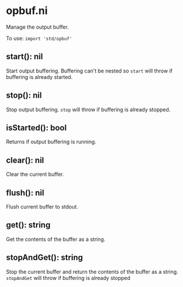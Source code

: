 # opbuf.ni

Manage the output buffer.

To use: `import 'std/opbuf'`

## start(): nil

Start output buffering. Buffering can't be nested so `start` will throw if buffering is
already started.

## stop(): nil

Stop output buffering. `stop` will throw if buffering is already stopped.

## isStarted(): bool

Returns if output buffering is running.

## clear(): nil

Clear the current buffer.

## flush(): nil

Flush current buffer to stdout.

## get(): string

Get the contents of the buffer as a string.

## stopAndGet(): string

Stop the current buffer and return the contents of the buffer as a string.
`stopAndGet` will throw if buffering is already stopped
